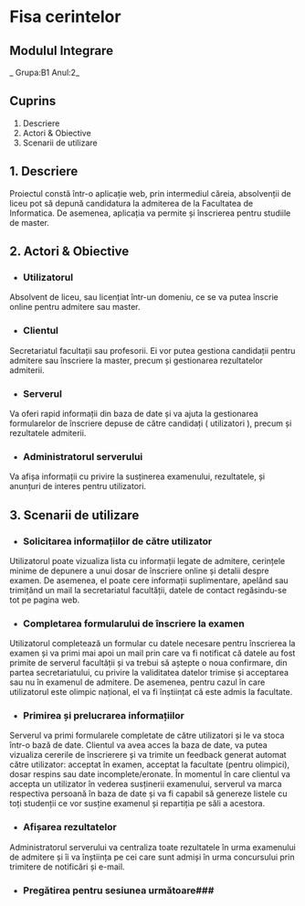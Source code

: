 # **Fisa cerintelor**
##  Modulul Integrare
_ Grupa:B1 Anul:2_
## Cuprins
1. Descriere
1. Actori & Obiective
1. Scenarii de utilizare

## 1. Descriere

   Proiectul constă într-o aplicație web, prin intermediul căreia, absolvenții de liceu pot să depună candidatura la admiterea de la Facultatea de Informatica. De asemenea, aplicația va permite și înscrierea pentru studiile de master.

## 2. Actori & Obiective
- ### Utilizatorul
Absolvent de liceu, sau licențiat într-un domeniu, ce se va putea înscrie online pentru admitere sau master.
- ### Clientul
Secretariatul facultații sau profesorii. Ei vor putea gestiona candidații pentru admitere sau înscriere la master, precum și gestionarea rezultatelor admiterii.
- ### Serverul
Va oferi rapid informații din baza de date și va ajuta la gestionarea formularelor de înscriere depuse de către candidați ( utilizatori ), precum și rezultatele admiterii.
- ### Administratorul serverului
Va afișa informații cu privire la susținerea examenului, rezultatele, și anunțuri de interes pentru utilizatori.

## 3. Scenarii de utilizare

- ### Solicitarea informațiilor de către utilizator

Utilizatorul poate vizualiza lista cu informații legate de admitere, cerințele minime de depunere a unui dosar de înscriere online și detalii despre examen. De asemenea, el poate cere informații suplimentare, apelând sau trimițând un mail la secretariatul facultății, datele de contact regăsindu-se tot pe pagina web.

- ### Completarea formularului de înscriere la examen

Utilizatorul completează un formular cu datele necesare pentru înscrierea la examen și va primi mai apoi un mail prin care va fi notificat că datele au fost primite de serverul facultății și va trebui să aștepte o noua confirmare, din partea secretariatului, cu privire la validitatea datelor trimise și acceptarea sau nu în examenul de admitere. De asemenea, pentru cazul în care utilizatorul este olimpic național, el va fi înștiințat că este admis la facultate.
- ### Primirea și prelucrarea informațiilor

Serverul va primi formularele completate de către utilizatori și le va stoca într-o bază de date.
Clientul va avea acces la baza de date, va putea vizualiza cererile de înscrierere și va trimite un feedback generat automat către utilizator: acceptat în examen, acceptat la facultate (pentru olimpici), dosar respins sau date incomplete/eronate. În momentul în care clientul va accepta un utilizator în vederea susținerii examenului, serverul va marca respectiva persoană în baza de date și va fi capabil să genereze listele cu toți studenții ce vor susține examenul și repartiția pe săli a acestora.

- ### Afișarea rezultatelor

Administratorul serverului va centraliza toate rezultatele în urma examenului de admitere și îi va înștiința pe cei care sunt admiși în urma concursului prin trimitere de notificări și e-mail. 

- ### Pregătirea pentru sesiunea următoare###





